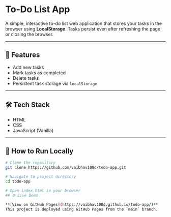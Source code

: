 # To-Do List App

A simple, interactive to-do list web application that stores your tasks in the browser using **LocalStorage**. Tasks persist even after refreshing the page or closing the browser.

---

## 🚀 Features

- Add new tasks
- Mark tasks as completed
- Delete tasks
- Persistent task storage via `localStorage`

---

## 🛠️ Tech Stack

- HTML  
- CSS  
- JavaScript (Vanilla)

---

## 🧪 How to Run Locally

```bash
# Clone the repository
git clone https://github.com/vaibhav108d/todo-app.git

# Navigate to project directory
cd todo-app

# Open index.html in your browser
## 🌐 Live Demo

**[View on GitHub Pages](https://vaibhav108d.github.io/todo-app/)**  
This project is deployed using GitHub Pages from the `main` branch.

